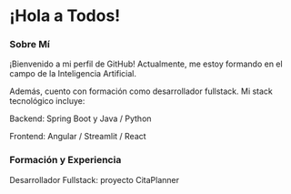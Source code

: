 # ¡Hola a Todos! 
### Sobre Mí
¡Bienvenido a mi perfil de GitHub! 
Actualmente, me estoy formando en el campo de la Inteligencia Artificial.

Además, cuento con formación como desarrollador fullstack. Mi stack tecnológico incluye:

Backend: Spring Boot y Java / Python
 
Frontend: Angular / Streamlit / React

### Formación y Experiencia
Desarrollador Fullstack: proyecto CitaPlanner


 



